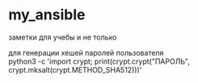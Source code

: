 # my_ansible
заметки для учебы и не только

для генерации хешей паролей пользователя \
python3 -c 'import crypt; print(crypt.crypt("ПАРОЛЬ", crypt.mksalt(crypt.METHOD_SHA512)))'
